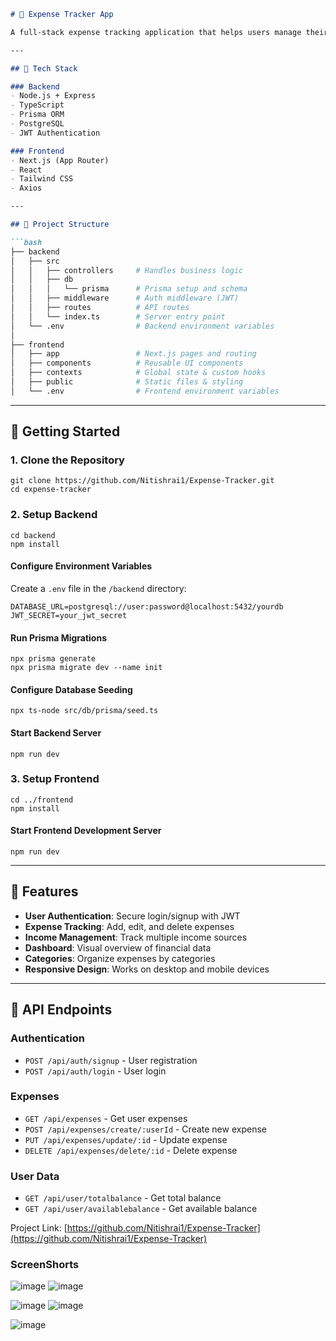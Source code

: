 
```markdown
# 💸 Expense Tracker App

A full-stack expense tracking application that helps users manage their finances by tracking income and expenses. Built with **Node.js, Express, Prisma, PostgreSQL, and JWT** on the backend, and **Next.js, Tailwind CSS** on the frontend.

---

## 🔧 Tech Stack

### Backend
- Node.js + Express
- TypeScript
- Prisma ORM
- PostgreSQL
- JWT Authentication

### Frontend
- Next.js (App Router)
- React
- Tailwind CSS
- Axios

---

## 📁 Project Structure

```bash
├── backend
│   ├── src
│   │   ├── controllers     # Handles business logic
│   │   ├── db
│   │   │   └── prisma      # Prisma setup and schema
│   │   ├── middleware      # Auth middleware (JWT)
│   │   ├── routes          # API routes
│   │   └── index.ts        # Server entry point
│   └── .env                # Backend environment variables
│
├── frontend
│   ├── app                 # Next.js pages and routing
│   ├── components          # Reusable UI components
│   ├── contexts            # Global state & custom hooks
│   ├── public              # Static files & styling
│   └── .env                # Frontend environment variables
```

---

## 🚀 Getting Started

### 1. Clone the Repository

```shellscript
git clone https://github.com/Nitishrai1/Expense-Tracker.git
cd expense-tracker
```

### 2. Setup Backend

```shellscript
cd backend
npm install
```

#### Configure Environment Variables

Create a `.env` file in the `/backend` directory:

```shellscript
DATABASE_URL=postgresql://user:password@localhost:5432/yourdb
JWT_SECRET=your_jwt_secret
```

#### Run Prisma Migrations

```shellscript
npx prisma generate
npx prisma migrate dev --name init
```

#### Configure Database Seeding

```shellscript
npx ts-node src/db/prisma/seed.ts
```

#### Start Backend Server

```shellscript
npm run dev
```

### 3. Setup Frontend

```shellscript
cd ../frontend
npm install
```

#### Start Frontend Development Server

```shellscript
npm run dev
```

---

## 📱 Features

- **User Authentication**: Secure login/signup with JWT
- **Expense Tracking**: Add, edit, and delete expenses
- **Income Management**: Track multiple income sources
- **Dashboard**: Visual overview of financial data
- **Categories**: Organize expenses by categories
- **Responsive Design**: Works on desktop and mobile devices


---

## 🔗 API Endpoints

### Authentication

- `POST /api/auth/signup` - User registration
- `POST /api/auth/login` - User login


### Expenses

- `GET /api/expenses` - Get user expenses
- `POST /api/expenses/create/:userId` - Create new expense
- `PUT /api/expenses/update/:id` - Update expense
- `DELETE /api/expenses/delete/:id` - Delete expense


### User Data

- `GET /api/user/totalbalance` - Get total balance
- `GET /api/user/availablebalance` - Get available balance


Project Link: [https://github.com/Nitishrai1/Expense-Tracker](https://github.com/Nitishrai1/Expense-Tracker)

### ScreenShorts

![image](https://github.com/user-attachments/assets/452fb253-f61e-4464-8ac3-4b36b43d0346)
![image](https://github.com/user-attachments/assets/b69c98a3-0aaa-4176-8045-d6385201ba62)

![image](https://github.com/user-attachments/assets/0b4fac0b-9b25-4313-bb6c-f9fadb5e895c)
![image](https://github.com/user-attachments/assets/2fae2664-1df9-47d1-8ede-a625d5b34d2a)

![image](https://github.com/user-attachments/assets/7f35f979-86a3-448a-96ed-e5dee7800cad)






